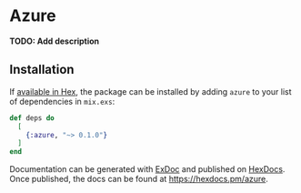 # Azure

**TODO: Add description**

## Installation

If [available in Hex](https://hex.pm/docs/publish), the package can be installed
by adding `azure` to your list of dependencies in `mix.exs`:

```elixir
def deps do
  [
    {:azure, "~> 0.1.0"}
  ]
end
```

Documentation can be generated with [ExDoc](https://github.com/elixir-lang/ex_doc)
and published on [HexDocs](https://hexdocs.pm). Once published, the docs can
be found at <https://hexdocs.pm/azure>.

